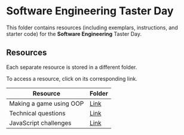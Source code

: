 # Software Engineering Taster Day

This folder contains resources (including exemplars, instructions, and starter code) for the **Software Engineering** Taster Day.

## Resources

Each separate resource is stored in a different folder.

To access a resource, click on its corresponding link. 

| Resource | Folder |
| --- | --- |
| Making a game using OOP | [Link](./making-a-game.md/) |
| Technical questions | [Link](./technical-questions.md/) |
| JavaScript challenges | [Link](./javascript-challenges.md/) |
